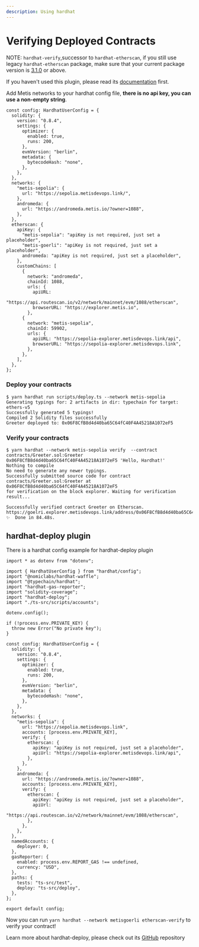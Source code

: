 ```yaml
---
description: Using hardhat
---
```


# Verifying Deployed Contracts

NOTE: `hardhat-verify`,successor to `hardhat-etherscan`, if you still use legacy `hardhat-etherscan` package, make sure that your current package version is [3.1.0](https://github.com/NomicFoundation/hardhat/releases/tag/%40nomiclabs%2Fhardhat-etherscan%403.1.0) or above.

If you haven't used this plugin, please read its [documentation](https://hardhat.org/hardhat-runner/plugins/nomicfoundation-hardhat-verify) first.

Add Metis networks to your hardhat config file, **there is no api key, you can use a non-empty string**.

```solidity
const config: HardhatUserConfig = {
  solidity: {
    version: "0.8.4",
    settings: {
      optimizer: {
        enabled: true,
        runs: 200,
      },
      evmVersion: "berlin",
      metadata: {
        bytecodeHash: "none",
      },
    },
  },
  networks: {
    "metis-sepolia": {
      url: "https://sepolia.metisdevops.link/",
    },
    andromeda: {
      url: "https://andromeda.metis.io/?owner=1088",
    },
  },
  etherscan: {
    apiKey: {
      "metis-sepolia": "apiKey is not required, just set a placeholder",
      "metis-goerli": "apiKey is not required, just set a placeholder",
      andromeda: "apiKey is not required, just set a placeholder",
    },
    customChains: [
      {
        network: "andromeda",
        chainId: 1088,
        urls: {
          apiURL:
            "https://api.routescan.io/v2/network/mainnet/evm/1088/etherscan",
          browserURL: "https://explorer.metis.io",
        },
      {
        network: "metis-sepolia",
        chainId: 59902,
        urls: {
          apiURL: "https://sepolia-explorer.metisdevops.link/api",
          browserURL: "https://sepolia-explorer.metisdevops.link",
        },
      },
    ],
  },
};
```

### Deploy your contracts

```
$ yarn hardhat run scripts/deploy.ts --network metis-sepolia
Generating typings for: 2 artifacts in dir: typechain for target: ethers-v5
Successfully generated 5 typings!
Compiled 2 Solidity files successfully
Greeter deployed to: 0x06F8CfB8d4d40ba65C64fC40F4A45218A1072eF5
```

### Verify your contracts

```
$ yarn hardhat --network metis-sepolia verify  --contract contracts/Greeter.sol:Greeter 0x06F8CfB8d4d40ba65C64fC40F4A45218A1072eF5 'Hello, Hardhat!' 
Nothing to compile
No need to generate any newer typings.
Successfully submitted source code for contract
contracts/Greeter.sol:Greeter at 0x06F8CfB8d4d40ba65C64fC40F4A45218A1072eF5
for verification on the block explorer. Waiting for verification result...

Successfully verified contract Greeter on Etherscan.
https://goelri.explorer.metisdevops.link/address/0x06F8CfB8d4d40ba65C64fC40F4A45218A1072eF5#code
✨  Done in 84.48s.
```

## hardhat-deploy plugin

There is a hardhat config example for hardhat-deploy plugin

```solidity
import * as dotenv from "dotenv";

import { HardhatUserConfig } from "hardhat/config";
import "@nomiclabs/hardhat-waffle";
import "@typechain/hardhat";
import "hardhat-gas-reporter";
import "solidity-coverage";
import "hardhat-deploy";
import "./ts-src/scripts/accounts";

dotenv.config();

if (!process.env.PRIVATE_KEY) {
  throw new Error("No private key");
}

const config: HardhatUserConfig = {
  solidity: {
    version: "0.8.4",
    settings: {
      optimizer: {
        enabled: true,
        runs: 200,
      },
      evmVersion: "berlin",
      metadata: {
        bytecodeHash: "none",
      },
    },
  },
  networks: {
    "metis-sepolia": {
      url: "https://sepolia.metisdevops.link",
      accounts: [process.env.PRIVATE_KEY],
      verify: {
        etherscan: {
          apiKey: "apiKey is not required, just set a placeholder",
          apiUrl: "https://sepolia-explorer.metisdevops.link/api",
        },
      },
    },
    andromeda: {
      url: "https://andromeda.metis.io/?owner=1088",
      accounts: [process.env.PRIVATE_KEY],
      verify: {
        etherscan: {
          apiKey: "apiKey is not required, just set a placeholder",
          apiUrl:
            "https://api.routescan.io/v2/network/mainnet/evm/1088/etherscan",
        },
      },
    },
  },
  namedAccounts: {
    deployer: 0,
  },
  gasReporter: {
    enabled: process.env.REPORT_GAS !== undefined,
    currency: "USD",
  },
  paths: {
    tests: "ts-src/test",
    deploy: "ts-src/deploy",
  },
};

export default config;
```

Now you can run `yarn hardhat --network metisgoerli etherscan-verify` to verify your contract!

Learn more about hardhat-deploy, please check out its [GitHub](https://github.com/wighawag/hardhat-deploy#4-hardhat-etherscan-verify) repository
